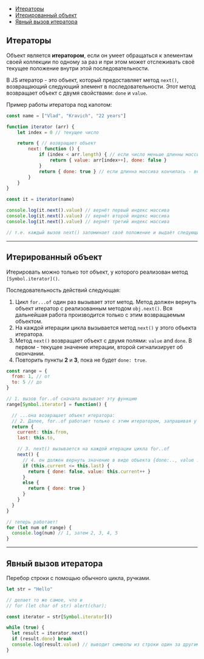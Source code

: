 - [Итераторы](#итераторы)
- [Итерированный объект](#итерированный-объект)
- [Явный вызов итератора](#явный-вызов-итератора)

## Итераторы

Объект является **итератором**, если он умеет обращаться к элементам своей коллекции по одному за раз и при этом может отслеживать своё текущее положение внутри этой последовательности.

В JS итератор - это объект, который предоставляет метод `next()`, возвращающий следующий элемент в последовательности. Этот метод возвращает объект с двумя свойствами: `done` и `value`.

Пример работы итератора под капотом: 

```javascript
const name = ["Vlad", "Kravich", "22 years"]

function iterator (arr) {
    let index = 0 // текущее число

    return { // возвращает объект
        next: function () {
            if (index < arr.length) { // если число меньше длинны массива, выдать arr[index]
                return { value: arr[index++], done: false }
            }
            return { done: true } // если длинна массива кончилась - вернуть true
        }
    }
}

const it = iterator(name)

console.log(it.next().value) // вернёт первый индекс массива
console.log(it.next().value) // вернёт второй индекс массива
console.log(it.next().value) // вернёт третий индекс массива

// т.е. каждый вызов next() запоминает своё положение и выдаёт следующий результат
```
***

## Итерированный объект

Итерировать можно только тот объект, у которого реализован метод `[Symbol.iterator]()`.

Последовательность действий следующая: 

1. Цикл `for...of` один раз вызывает этот метод. Метод должен вернуть объект итератор с реализованным методом `obj.next()`. Вся дальнейшая работа производится только с этим возвращаемым объектом. 
2. На каждой итерации цикла вызывается метод `next()` у этого объекта итератора.
3. Метод `next()` возвращает объект с двумя полями: `value` and `done`. В первом - текущее значение итерации, второй сигнализирует об окончании.
4. Повторить пункты **2** и **3**, пока не будет `done: true`.

```javascript
const range = {
  from: 1, // от
  to: 5 // до
}

// 1. вызов for..of сначала вызывает эту функцию
range[Symbol.iterator] = function() {

  // ...она возвращает объект итератора:
  // 2. Далее, for..of работает только с этим итератором, запрашивая у него новые значения
  return {
    current: this.from,
    last: this.to,

    // 3. next() вызывается на каждой итерации цикла for..of
    next() {
      // 4. он должен вернуть значение в виде объекта {done:.., value :...}
      if (this.current <= this.last) {
        return { done: false, value: this.current++ }
      } 
      else {
        return { done: true }
      }
    }
  }
}

// теперь работает!
for (let num of range) {
  console.log(num) // 1, затем 2, 3, 4, 5
}
```
***

## Явный вызов итератора

Перебор строки с помощью обычного цикла, ручками.

```javascript
let str = "Hello"

// делает то же самое, что и
// for (let char of str) alert(char);

const iterator = str[Symbol.iterator]()

while (true) {
  let result = iterator.next()
  if (result.done) break
  console.log(result.value) // выводит символы из строки один за другим
}
```
